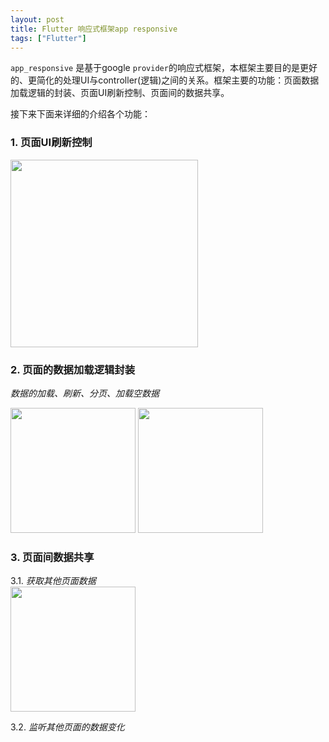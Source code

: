 ```yaml
---
layout: post
title: Flutter 响应式框架app responsive
tags: ["Flutter"]
---
```


`app_responsive` 是基于google `provider`的响应式框架，本框架主要目的是更好的、更简化的处理UI与controller(逻辑)之间的关系。框架主要的功能：页面数据加载逻辑的封装、页面UI刷新控制、页面间的数据共享。

接下来下面来详细的介绍各个功能：

###  1. 页面UI刷新控制

<img src="https://ejin66.github.io/assets/img/pexels/loaded.gif" width = "300px" /> 

### 2. 页面的数据加载逻辑封装

*数据的加载、刷新、分页、加载空数据*

<img src="https://ejin66.github.io/assets/img/pexels/loading.gif" width = "200" />  <img src="https://ejin66.github.io/assets/img/pexels/no_data.gif" width = "200" /> 


### 3. 页面间数据共享

3.1. *获取其他页面数据*
<br />
<img src="https://ejin66.github.io/assets/img/pexels/next_page.gif" width = "200" />



3.2. *监听其他页面的数据变化*

